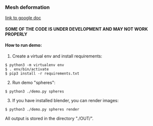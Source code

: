 ### Mesh deformation

[link to google doc](https://docs.google.com/document/d/1E2cnn5kaDiCScskdT7oxkcCLdaYyeOipd5eyadQ5liU/edit)

#### SOME OF THE CODE IS UNDER DEVELOPMENT AND MAY NOT WORK PROPERLY

#### How to run demo:

1. Create a virtual env and install requirements:
```
$ python3 -m virtualenv env
$ . env/bin/activate
$ pip3 install -r requirements.txt
```
2. Run demo "spheres":
```
$ python3 ./demo.py spheres
```
3. If you have installed blender, you can render images:
```
$ python3 ./demo.py spheres render
```
All output is stored in the directory "./OUT/".
